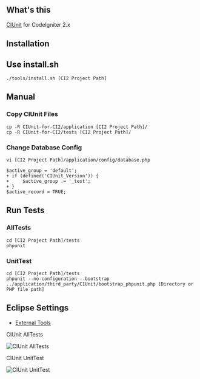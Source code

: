 ## What's this
[CIUnit](https://bitbucket.org/rafsoaken/ciunit) for CodeIgniter 2.x

## Installation
## Use install.sh
	./tools/install.sh [CI2 Project Path]
## Manual
### Copy CIUnit Files
	cp -R CIUnit-for-CI2/application [CI2 Project Path]/
	cp -R CIUnit-for-CI2/tests [CI2 Project Path]/
### Change Database Config
	vi [CI2 Project Path]/application/config/database.php

	$active_group = 'default';
	+ if (defined('CIUnit_Version')) {
	+     $active_group .= '_test';
	+ }
	$active_record = TRUE;


## Run Tests
### AllTests
	cd [CI2 Project Path]/tests
	phpunit

### UnitTest
	cd [CI2 Project Path]/tests
	phpunit --no-configuration --bootstrap ../application/third_party/CIUnit/bootstrap_phpunit.php [Directory or PHP file path]

## Eclipse Settings
* [External Tools](http://fukata.org/2011/06/19/codeigniter2-tips-ciunit-for-ci2-on-eclipse/)

CIUnit AllTests

![CIUnit AllTests](http://farm3.static.flickr.com/2589/5847466967_be828bd800.jpg)

CIUnit UnitTest

![CIUnit UnitTest](http://farm4.static.flickr.com/3452/5848025028_d5ce7618cf.jpg)
